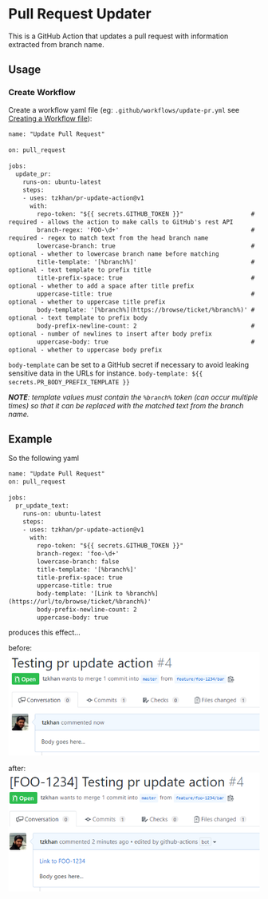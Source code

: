 # Pull Request Updater

This is a GitHub Action that updates a pull request with information extracted from branch name.

## Usage

### Create Workflow

Create a workflow yaml file (eg: `.github/workflows/update-pr.yml` see [Creating a Workflow file](https://help.github.com/en/articles/configuring-a-workflow#creating-a-workflow-file)):

```
name: "Update Pull Request"

on: pull_request

jobs:
  update_pr:
    runs-on: ubuntu-latest
    steps:
    - uses: tzkhan/pr-update-action@v1
      with:
        repo-token: "${{ secrets.GITHUB_TOKEN }}"                   # required - allows the action to make calls to GitHub's rest API
        branch-regex: 'FOO-\d+'                                     # required - regex to match text from the head branch name
        lowercase-branch: true                                      # optional - whether to lowercase branch name before matching
        title-template: '[%branch%]'                                # optional - text template to prefix title
        title-prefix-space: true                                    # optional - whether to add a space after title prefix
        uppercase-title: true                                       # optional - whether to uppercase title prefix
        body-template: '[%branch%](https://browse/ticket/%branch%)' # optional - text template to prefix body
        body-prefix-newline-count: 2                                # optional - number of newlines to insert after body prefix
        uppercase-body: true                                        # optional - whether to uppercase body prefix
```

`body-template` can be set to a GitHub secret if necessary to avoid leaking sensitive data in the URLs for instance. `body-template: ${{ secrets.PR_BODY_PREFIX_TEMPLATE }}`

_**NOTE**: template values must contain the `%branch%` token (can occur multiple times) so that it can be replaced with the matched text from the branch name._

## Example

So the following yaml

```
name: "Update Pull Request"
on: pull_request

jobs:
  pr_update_text:
    runs-on: ubuntu-latest
    steps:
    - uses: tzkhan/pr-update-action@v1
      with:
        repo-token: "${{ secrets.GITHUB_TOKEN }}"
        branch-regex: 'foo-\d+'
        lowercase-branch: false
        title-template: '[%branch%]'
        title-prefix-space: true
        uppercase-title: true
        body-template: '[Link to %branch%](https://url/to/browse/ticket/%branch%)'
        body-prefix-newline-count: 2
        uppercase-body: true
```

produces this effect...

before:
![pr before](img/pr-before.png)

after:
![pr after](img/pr-after.png)
